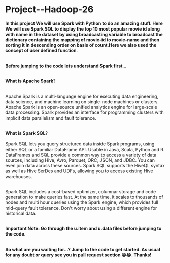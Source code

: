 # Project--Hadoop-26


<table>
  
**In this project We will use Spark with Python to do an amazing stuff. Here We will use Spark SQL to display the top 10 most popular movie id along with name in the dataset by using broadcasting variable to broadcast the dictionary containing the mapping of movie-id to movie-name and then sorting it in descending order on basis of count.Here we also used the concept of user defined function**.<br></br>

**Before jumping to the code lets understand Spark first**...<br></br>

**What is Apache Spark**?<br></br>

Apache Spark is a multi-language engine for executing data engineering, data science, and machine learning on single-node machines or clusters.
Apache Spark is an open-source unified analytics engine for large-scale data processing. Spark provides an interface for programming clusters with implicit data parallelism and fault tolerance.<br></br>

**What is Spark SQL**?<br></br>
Spark SQL lets you query structured data inside Spark programs, using either SQL or a familiar DataFrame API. Usable in Java, Scala, Python and R.
DataFrames and SQL provide a common way to access a variety of data sources, including Hive, Avro, Parquet, ORC, JSON, and JDBC. You can even join data across these sources.
Spark SQL supports the HiveQL syntax as well as Hive SerDes and UDFs, allowing you to access existing Hive warehouses.<br></br>

Spark SQL includes a cost-based optimizer, columnar storage and code generation to make queries fast. At the same time, it scales to thousands of nodes and multi hour queries using the Spark engine, which provides full mid-query fault tolerance. Don't worry about using a different engine for historical data.<br></br>


**Important Note: Go through the u.item and u.data files before jumping to the code.**

</table>

**So what are you waiting for...? Jump to the code to get started. As usual for any doubt or query see you in pull request section 😁😂. Thanks!**
